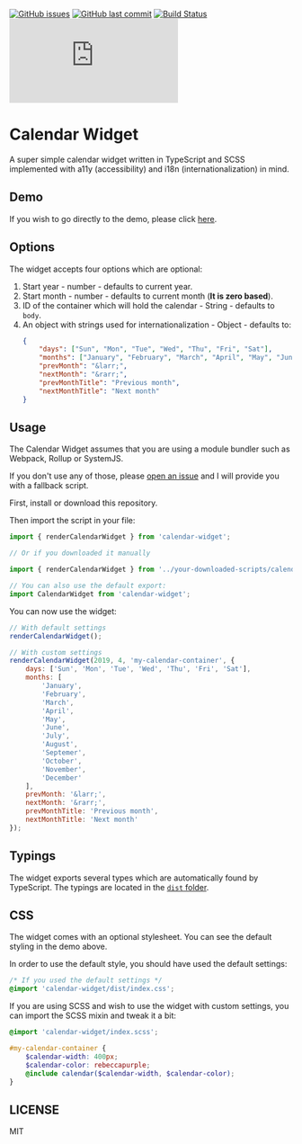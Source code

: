 [![GitHub issues](https://img.shields.io/github/issues/scriptex/calendar-widget.svg)](https://github.com/scriptex/calendar-widget/issues)
[![GitHub last commit](https://img.shields.io/github/last-commit/scriptex/calendar-widget.svg)](https://github.com/scriptex/calendar-widget/commits/master)
[![Build Status](https://travis-ci.org/scriptex/calendar-widget.svg?branch=master)](https://travis-ci.org/scriptex/calendar-widget)
[![Analytics](https://ga-beacon.appspot.com/UA-83446952-1/github.com/scriptex/calendar-widget/README.md)](https://github.com/scriptex/calendar-widget/)

# Calendar Widget

A super simple calendar widget written in TypeScript and SCSS implemented with a11y (accessibility) and i18n (internationalization) in mind.

## Demo

If you wish to go directly to the demo, please click [here](https://codepen.io/scriptex/pen/mgLExx).

## Options

The widget accepts four options which are optional:

1. Start year - number - defaults to current year.
2. Start month - number - defaults to current month (**It is zero based**).
3. ID of the container which will hold the calendar - String - defaults to `body`.
4. An object with strings used for internationalization - Object - defaults to:
    ```json
    {
		"days": ["Sun", "Mon", "Tue", "Wed", "Thu", "Fri", "Sat"],
		"months": ["January", "February", "March", "April", "May", "June", "July", "August", "Septemer", "October", "November", "December"],
		"prevMonth": "&larr;",
		"nextMonth": "&rarr;",
		"prevMonthTitle": "Previous month",
		"nextMonthTitle": "Next month"
	}
	```

## Usage

The Calendar Widget assumes that you are using a module bundler such as Webpack, Rollup or SystemJS.

If you don't use any of those, please [open an issue](https://github.com/scriptex/calendar-widget/issues/new) and I will provide you with a fallback script.

First, install or download this repository.

Then import the script in your file:

```javascript
import { renderCalendarWidget } from 'calendar-widget';

// Or if you downloaded it manually

import { renderCalendarWidget } from '../your-downloaded-scripts/calendar-widget/dist/index.js';

// You can also use the default export:
import CalendarWidget from 'calendar-widget';
```

You can now use the widget:

```javascript
// With default settings
renderCalendarWidget();

// With custom settings
renderCalendarWidget(2019, 4, 'my-calendar-container', {
	days: ['Sun', 'Mon', 'Tue', 'Wed', 'Thu', 'Fri', 'Sat'],
	months: [
		'January',
		'February',
		'March',
		'April',
		'May',
		'June',
		'July',
		'August',
		'Septemer',
		'October',
		'November',
		'December'
	],
	prevMonth: '&larr;',
	nextMonth: '&rarr;',
	prevMonthTitle: 'Previous month',
	nextMonthTitle: 'Next month'
});
```

## Typings

The widget exports several types which are automatically found by TypeScript. The typings are located in the [`dist` folder](https://github.com/scriptex/calendar-widget/blob/master/dist/index.d.ts).

## CSS

The widget comes with an optional stylesheet. You can see the default styling in the demo above.

In order to use the default style, you should have used the default settings:

```css
/* If you used the default settings */
@import 'calendar-widget/dist/index.css';
```

If you are using SCSS and wish to use the widget with custom settings, you can import the SCSS mixin and tweak it a bit:

```scss
@import 'calendar-widget/index.scss';

#my-calendar-container {
	$calendar-width: 400px;
	$calendar-color: rebeccapurple;
	@include calendar($calendar-width, $calendar-color);
}
```

## LICENSE

MIT
